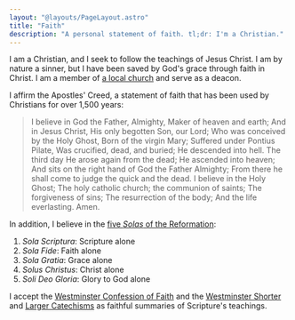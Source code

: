 ```yaml
---
layout: "@layouts/PageLayout.astro"
title: "Faith"
description: "A personal statement of faith. tl;dr: I'm a Christian."
---
```


I am a Christian, and I seek to follow the teachings of Jesus Christ. I am by
nature a sinner, but I have been saved by God's grace through faith in Christ. I
am a member of [a local church](https://www.covenantfellowship.org/) and serve
as a deacon.

I affirm the Apostles' Creed, a statement of faith that has been used by
Christians for over 1,500 years:

> I believe in God the Father, Almighty, Maker of heaven and earth; And in Jesus
> Christ, His only begotten Son, our Lord; Who was conceived by the Holy Ghost,
> Born of the virgin Mary; Suffered under Pontius Pilate, Was crucified, dead,
> and buried; He descended into hell. The third day He arose again from the
> dead; He ascended into heaven; And sits on the right hand of God the Father
> Almighty; From there he shall come to judge the quick and the dead. I believe
> in the Holy Ghost; The holy catholic church; the communion of saints; The
> forgiveness of sins; The resurrection of the body; And the life everlasting.
> Amen.

In addition, I believe in the
[five _Solas_ of the Reformation](https://www.ligonier.org/learn/articles/what-are-the-five-solas):

1. _Sola Scriptura_: Scripture alone
2. _Sola Fide_: Faith alone
3. _Sola Gratia_: Grace alone
4. _Solus Christus_: Christ alone
5. _Soli Deo Gloria_: Glory to God alone

I accept the
[Westminster Confession of Faith](https://thewestminsterstandard.org/the-westminster-confession/)
and the
[Westminster Shorter](https://thewestminsterstandard.org/westminster-shorter-catechism/)
and
[Larger Catechisms](https://thewestminsterstandard.org/westminster-larger-catechism/)
as faithful summaries of Scripture's teachings.

